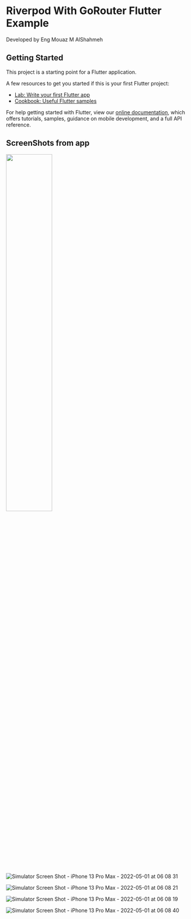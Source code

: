 # Riverpod With GoRouter Flutter Example

Developed by Eng Mouaz M AlShahmeh

## Getting Started

This project is a starting point for a Flutter application.

A few resources to get you started if this is your first Flutter project:

- [Lab: Write your first Flutter app](https://flutter.dev/docs/get-started/codelab)
- [Cookbook: Useful Flutter samples](https://flutter.dev/docs/cookbook)

For help getting started with Flutter, view our
[online documentation](https://flutter.dev/docs), which offers tutorials,
samples, guidance on mobile development, and a full API reference.

## ScreenShots from app

<img src="https://user-images.githubusercontent.com/86870601/166130622-a44273af-036c-4b06-b771-94c1a267969f.png" width=50% height=50%>

![Simulator Screen Shot - iPhone 13 Pro Max - 2022-05-01 at 06 08 31](https://user-images.githubusercontent.com/86870601/166130622-a44273af-036c-4b06-b771-94c1a267969f.png)

![Simulator Screen Shot - iPhone 13 Pro Max - 2022-05-01 at 06 08 21](https://user-images.githubusercontent.com/86870601/166130632-e957c4be-8d9f-4735-8e41-0b973fdd4995.png)

![Simulator Screen Shot - iPhone 13 Pro Max - 2022-05-01 at 06 08 19](https://user-images.githubusercontent.com/86870601/166130635-4275765d-f07f-47d9-9d58-4f29f9b4d5f3.png)

![Simulator Screen Shot - iPhone 13 Pro Max - 2022-05-01 at 06 08 40](https://user-images.githubusercontent.com/86870601/166130645-7758272c-8de5-4427-aced-8e0865f17776.png)
